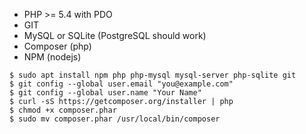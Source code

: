 * PHP >= 5.4 with PDO
* GIT
* MySQL or SQLite (PostgreSQL should work)
* Composer (php)
* NPM (nodejs)

```
$ sudo apt install npm php php-mysql mysql-server php-sqlite git
$ git config --global user.email "you@example.com"
$ git config --global user.name "Your Name"
$ curl -sS https://getcomposer.org/installer | php
$ chmod +x composer.phar
$ sudo mv composer.phar /usr/local/bin/composer
```